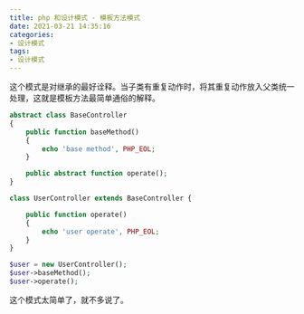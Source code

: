 ```yaml
---
title: php 和设计模式 - 模板方法模式
date: 2021-03-21 14:35:16
categories:
- 设计模式
tags:
- 设计模式
---
```


这个模式是对继承的最好诠释。当子类有重复动作时，将其重复动作放入父类统一处理，这就是模板方法最简单通俗的解释。

```php
abstract class BaseController
{
    public function baseMethod()
    {
        echo 'base method', PHP_EOL;
    }

    public abstract function operate();
}

class UserController extends BaseController {

    public function operate()
    {
        echo 'user operate', PHP_EOL;
    }
}

$user = new UserController();
$user->baseMethod();
$user->operate();
```

这个模式太简单了，就不多说了。
